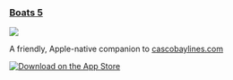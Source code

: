 ### [Boats 5](https://github.com/toddheasley/boats)

[![](https://toddheasley.github.io/boats/boats-app.png)](https://github.com/toddheasley/boats)

A friendly, Apple-native companion to [cascobaylines.com](https://cascobaylines.com)

[![Download on the App Store](https://toddheasley.github.io/boats/download.svg)](https://itunes.apple.com/app/id1152562893)
